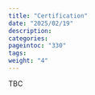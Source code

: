```yaml
---
title: "Certification"
date: "2025/02/19"
description:
categories:
pageintoc: "330"
tags:
weight: "4"
---
```


<a id="certification-arm-ready-opennebula"></a>

<!--# Certification -->

TBC
